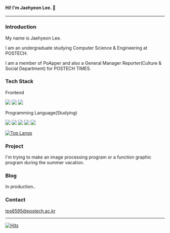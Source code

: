 #### Hi! I'm Jaehyeon Lee. 👋

---

### Introduction
My name is Jaehyeon Lee.

I am an undergraduate studying Computer Science & Engineering at POSTECH. 

I am a member of PoApper and also a General Manager Reporter(Culture & Social Department) for POSTECH TIMES.

### Tech Stack
Frontend

<img src="https://img.shields.io/badge/CSS3-1572B6?style=flat-square&logo=css3&logoColor=white"/> <img src="https://img.shields.io/badge/HTML5-E34F26?style=flat-square&logo=html5&logoColor=white"/>
<img src="https://img.shields.io/badge/Javascript-F7DF1E?style=flat-square&logo=Javascript&logoColor=white"/>

Programming Language(Studying)

<img src="https://img.shields.io/badge/C-A8B9CC?style=flat-square&logo=C&logoColor=white"/> <img src="https://img.shields.io/badge/C++-00599C?style=flat-square&logo=cplusplus&logoColor=white"/>
<img src="https://img.shields.io/badge/Javascript-F7DF1E?style=flat-square&logo=Javascript&logoColor=white"/>
<img src="https://img.shields.io/badge/PyPy-193440?style=flat-square&logo=pypy&logoColor=white"/>
<img src="https://img.shields.io/badge/Python-3776AB?style=flat-square&logo=python&logoColor=white"/>


[![Top Langs](https://github-readme-stats.vercel.app/api/top-langs/?username=jddjk)](https://github.com/jddjk/github-readme-stats)

### Project
I'm trying to make an image processing program or a function graphic program during the summer vacation.

### Blog
In production..

### Contact
tps6595@postech.ac.kr

---

[![Hits](https://hits.seeyoufarm.com/api/count/incr/badge.svg?url=https%3A%2F%2Fgithub.com%2Fjddjk%2Fhit-counter&count_bg=%2316CDDE&title_bg=%234A4B2C&icon=&icon_color=%23E7E7E7&title=hits&edge_flat=false)](https://hits.seeyoufarm.com)
